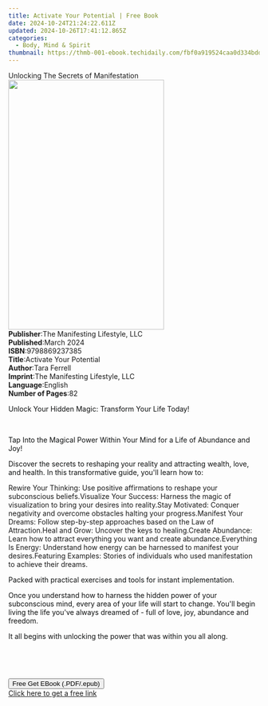 ```yaml
---
title: Activate Your Potential | Free Book
date: 2024-10-24T21:24:22.611Z
updated: 2024-10-26T17:41:12.865Z
categories:
  - Body, Mind & Spirit
thumbnail: https://thmb-001-ebook.techidaily.com/fbf0a919524caa0d334bdd36cbfce3a35781c62c5883814e322b05527b7d4194.jpg
---
```

<main id="book-container">
  <div class="flex flex-col">
    <div class="book-brief flex-1 py-6 px-4 sm:p-6 md:py-10 md:px-8">
      <!-- brief-->
      <div class="book-brief-main">Unlocking The Secrets of Manifestation</div>
    </div>
    <div
      class="book-meta-info flex-1 grid gap-4 col-start-1 col-end-3 row-start-1 sm:mb-6 sm:grid-cols-4 lg:gap-6 lg:col-start-2 lg:row-end-6 lg:row-span-6 lg:mb-0"
    >
      <div
        class="book-meta-info-left place-content-center mt-4 p-4 text-sm leading-6 col-start-2 col-span-2 dark:text-slate-400"
      >
        <img
          class="w-full h-500 object-cover rounded-lg sm:h-255 sm:col-span-2 lg:col-span-full"
          src="https://img-001-ebook.techidaily.com/48c0b44256bd18ee11b290831830c95c3b878713757929b5f5f2a4329e6873ae.jpg"
          alt=""
          width="312"
          height="500"
        />
      </div>
      <div
        class="book-meta-info-right mt-2 col-start-1 row-start-2 col-span-3 self-center"
      >
        <!-- meta data  -->
        <div class="flex flex-col px-4 md:px-8">
          <div class="flex-1">
            <strong>Publisher</strong>:<span class="px-2"
              >The Manifesting Lifestyle, LLC</span
            >
          </div>
          <div class="flex-1">
            <strong>Published</strong>:<span class="px-2">March 2024</span>
          </div>
          <div class="flex-1">
            <strong>ISBN</strong>:<span class="px-2">9798869237385</span>
          </div>
          <div class="flex-1">
            <strong>Title</strong>:<span class="px-2"
              >Activate Your Potential</span
            >
          </div>
          <div class="flex-1">
            <strong>Author</strong>:<span class="px-2">Tara Ferrell</span>
          </div>
          <div class="flex-1">
            <strong>Imprint</strong>:<span class="px-2"
              >The Manifesting Lifestyle, LLC</span
            >
          </div>
          <div class="flex-1">
            <strong>Language</strong>:<span class="px-2">English</span>
          </div>
          <div class="flex-1">
            <strong>Number of Pages</strong>:<span class="px-2">82</span>
          </div>
        </div>
      </div>
    </div>
    <div class="book-description flex-1 py-6 px-4 sm:p-6 md:py-10 md:px-8">
      <div class="book-description-main">
        <div accordion-content="" id="description">
          <p>
            <span
              style="background-color: rgba(0, 0, 0, 0); color: rgb(15, 17, 17)"
              >Unlock Your Hidden Magic: Transform Your Life Today!
            </span>
          </p>
          <p><br /></p>
          <p>
            <span
              style="background-color: rgba(0, 0, 0, 0); color: rgb(15, 17, 17)"
              >Tap Into the Magical Power Within Your Mind for a Life of
              Abundance and Joy!</span
            >
          </p>
          <p>
            <span
              style="background-color: rgba(0, 0, 0, 0); color: rgb(15, 17, 17)"
              >Discover the secrets to reshaping your reality and attracting
              wealth, love, and health. In this transformative guide, you'll
              learn how to:</span
            >
          </p>
          Rewire Your Thinking:
          <span style="background-color: rgba(0, 0, 0, 0)"
            >Use positive affirmations to reshape your subconscious
            beliefs.</span
          >Visualize Your Success:
          <span style="background-color: rgba(0, 0, 0, 0)"
            >Harness the magic of visualization to bring your desires into
            reality.</span
          >Stay Motivated:<span style="background-color: rgba(0, 0, 0, 0)">
            Conquer negativity and overcome obstacles halting your
            progress.</span
          >Manifest Your Dreams:
          <span style="background-color: rgba(0, 0, 0, 0)"
            >Follow step-by-step approaches based on the Law of
            Attraction.</span
          >Heal and Grow:
          <span style="background-color: rgba(0, 0, 0, 0)"
            >Uncover the keys to healing.</span
          >Create Abundance:<span style="background-color: rgba(0, 0, 0, 0)">
            Learn how to attract everything you want and create abundance.</span
          >Everything Is Energy:<span
            style="background-color: rgba(0, 0, 0, 0)"
          >
            Understand how energy can be harnessed to manifest your
            desires.</span
          >Featuring Examples:<span style="background-color: rgba(0, 0, 0, 0)">
            Stories of individuals who used manifestation to achieve their
            dreams.</span
          >
          <p>
            <span
              style="background-color: rgba(0, 0, 0, 0); color: rgb(15, 17, 17)"
              >Packed with practical exercises and tools for instant
              implementation.</span
            >
          </p>
          <p>
            <span
              style="background-color: rgba(0, 0, 0, 0); color: rgb(15, 17, 17)"
              >Once you understand how to harness the hidden power of your
              subconscious mind, every area of your life will start to change.
              You'll begin living the life you've always dreamed of - full of
              love, joy, abundance and freedom.</span
            >
          </p>
          <p>
            <span
              style="background-color: rgba(0, 0, 0, 0); color: rgb(15, 17, 17)"
              >It all begins with unlocking the power that was within you all
              along.</span
            >
          </p>
          <p><br /></p>
          <p><br /></p>
        </div>
        <div class="accordion-fader"></div>
      </div>
    </div>
    <div class="book-excerpts flex-1 py-6 px-4 sm:p-6 md:py-10 md:px-8"></div>
    <div
      class="book-about-author flex-1 py-6 px-4 sm:p-6 md:py-10 md:px-8"
    ></div>
    <div class="book-free-get flex-1 py-6 px-4 sm:p-6 md:py-10 md:px-8">
      <button
        id="btn-free-get"
        class="bg-blue-500 hover:bg-blue-700 text-white font-bold py-2 px-4 rounded"
      >
        Free Get EBook (.PDF/.epub)
      </button>
      <div id="countdown-display" class="px-2 text-lg mt-2"></div>
      <a
        id="free-link"
        class="hidden bg-blue-500 hover:bg-blue-700 text-white font-bold py-2 px-4 rounded"
        href="https://www.ebooks.com/en-us/book/211259905/activate-your-potential/tara-ferrell/"
        target="_blank"
        >Click here to get a free link</a
      >
    </div>
    <script>
      let countdownTime = 0;
      let countdownInterval = null;
      document
        .getElementById('btn-free-get')
        .addEventListener('click', startCountdown);
      function startCountdown() {
        countdownTime = new Date().getTime() + 60000 * 3;
        countdownInterval = setInterval(updateCountdown, 1000);
        document.getElementById('btn-free-get').disabled = true;
        document
          .getElementById('btn-free-get')
          .classList.add('bg-gray-500', 'cursor-not-allowed');
      }
      function updateCountdown() {
        let currentTime = new Date().getTime();
        let timeLeft = countdownTime - currentTime;
        let secondsLeft = Math.floor(timeLeft / 1000);
        document.getElementById('countdown-display').innerHTML =
          `Remaining time: ${secondsLeft} seconds.`;
        if (secondsLeft <= 0) {
          clearInterval(countdownInterval);
          document.getElementById('btn-free-get').classList.add('hidden');
          document.getElementById('free-link').classList.remove('hidden');
          document.getElementById('countdown-display').innerHTML = '';
        }
      }
    </script>
  </div>
</main>

<ins class="adsbygoogle"
      style="display:block"
      data-ad-client="ca-pub-7571918770474297"
      data-ad-slot="8358498916"
      data-ad-format="auto"
      data-full-width-responsive="true"></ins>
    